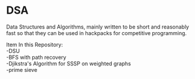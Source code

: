 # DSA
Data Structures and Algorithms, mainly written to be short and reasonably fast so that they can be used in hackpacks for competitive programming.

Item In this Repository:\
-DSU\
-BFS with path recovery\
-Djikstra's Algorithm for SSSP on weighted graphs\
-prime sieve

